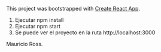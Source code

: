 This project was bootstrapped with [Create React App](https://github.com/facebook/create-react-app).

1) Ejecutar  npm install
2) Ejecutar npm start
3) Se puede ver el proyecto en la ruta http://localhost:3000


Mauricio Ross.
